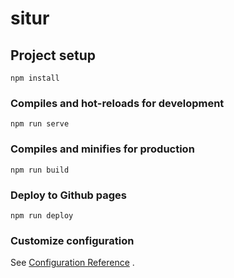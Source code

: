 # situr

## Project setup
```
npm install
```

### Compiles and hot-reloads for development
```
npm run serve
```

### Compiles and minifies for production
```
npm run build
```

### Deploy to Github pages
```
npm run deploy
```

### Customize configuration
See [Configuration Reference](https://cli.vuejs.org/config/) .
